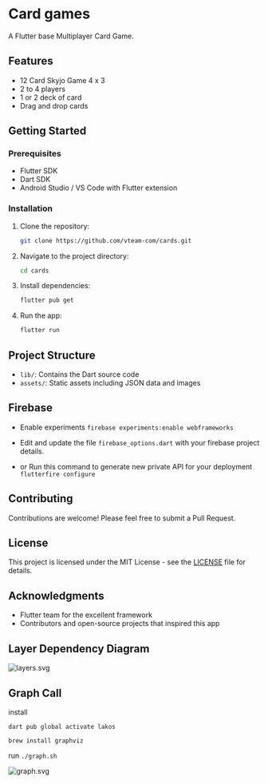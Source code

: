 # Card games

A Flutter base Multiplayer Card Game.

## Features

- 12 Card Skyjo Game 4 x 3
- 2 to 4 players
- 1 or 2 deck of card
- Drag and drop cards

## Getting Started

### Prerequisites

- Flutter SDK
- Dart SDK
- Android Studio / VS Code with Flutter extension

### Installation

1. Clone the repository:

   ```bash
   git clone https://github.com/vteam-com/cards.git
   ```

1. Navigate to the project directory:

   ```bash
   cd cards
   ```

1. Install dependencies:

   ```bash
   flutter pub get
   ```

1. Run the app:

   ```bash
   flutter run
   ```

## Project Structure

- `lib/`: Contains the Dart source code
- `assets/`: Static assets including JSON data and images

## Firebase

- Enable experiments
```firebase experiments:enable webframeworks```

- Edit and update the file ```firebase_options.dart``` with your firebase project details.
- or Run this command to generate new private API for your deployment ```flutterfire configure```

## Contributing

Contributions are welcome! Please feel free to submit a Pull Request.

## License

This project is licensed under the MIT License - see the [LICENSE](LICENSE) file for details.

## Acknowledgments

- Flutter team for the excellent framework
- Contributors and open-source projects that inspired this app

## Layer Dependency Diagram

![layers.svg](layers.svg)

## Graph Call

install

```dart pub global activate lakos```

```brew install graphviz```

run
```./graph.sh```

![graph.svg](graph.svg)
